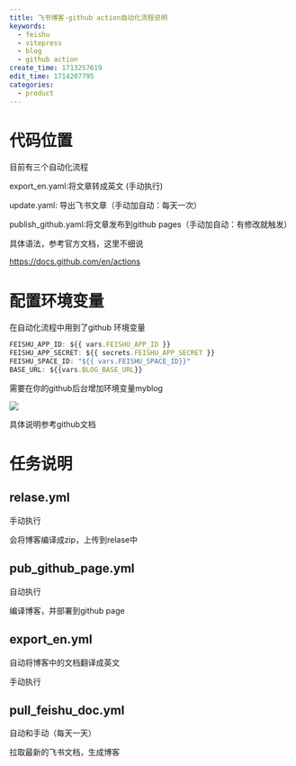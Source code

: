 ```yaml
---
title: 飞书博客-github action自动化流程说明
keywords:
  - feishu
  - vitepress
  - blog
  - github action
create_time: 1713257619
edit_time: 1714207795
categories:
  - product
---
```



 

# 代码位置 

目前有三个自动化流程

export_en.yaml:将文章转成英文 (手动执行)

update.yaml: 导出飞书文章（手动加自动：每天一次）

publish_github.yaml:将文章发布到github pages（手动加自动：有修改就触发）

具体语法，参考官方文档，这里不细说

https://docs.github.com/en/actions

# 配置环境变量

在自动化流程中用到了github 环境变量 

```ts
FEISHU_APP_ID: ${{ vars.FEISHU_APP_ID }}
FEISHU_APP_SECRET: ${{ secrets.FEISHU_APP_SECRET }}
FEISHU_SPACE_ID: "${{ vars.FEISHU_SPACE_ID}}"
BASE_URL: ${{vars.BLOG_BASE_URL}}
```

需要在你的github后台增加环境变量myblog

<img src="/assets/X7OibIoBYoQmVAx8rjPcjhTTnxb.png" src-width="828" class="markdown-img m-auto" src-height="515" align="center"/>

具体说明参考github文档

# 任务说明

## relase.yml

手动执行

会将博客编译成zip，上传到relase中

## pub_github_page.yml

自动执行

编译博客，并部署到github page 

## export_en.yml

自动将博客中的文档翻译成英文

手动执行

## pull_feishu_doc.yml

自动和手动（每天一天）

拉取最新的飞书文档，生成博客

